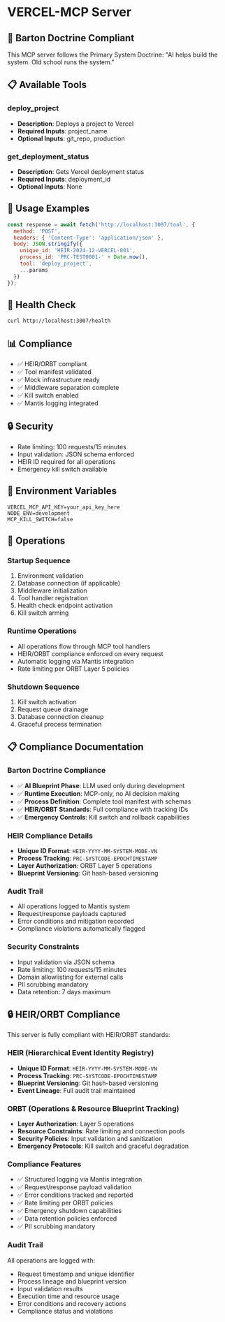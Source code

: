 # VERCEL-MCP Server

## 🧱 Barton Doctrine Compliant

This MCP server follows the Primary System Doctrine: "AI helps build the system. Old school runs the system."

## 📋 Available Tools

### deploy_project
- **Description**: Deploys a project to Vercel
- **Required Inputs**: project_name
- **Optional Inputs**: git_repo, production

### get_deployment_status
- **Description**: Gets Vercel deployment status
- **Required Inputs**: deployment_id
- **Optional Inputs**: None


## 🔧 Usage Examples

```javascript
const response = await fetch('http://localhost:3007/tool', {
  method: 'POST',
  headers: { 'Content-Type': 'application/json' },
  body: JSON.stringify({
    unique_id: 'HEIR-2024-12-VERCEL-001',
    process_id: 'PRC-TEST0001-' + Date.now(),
    tool: 'deploy_project',
    ...params
  })
});
```

## 🚀 Health Check

```bash
curl http://localhost:3007/health
```

## 📊 Compliance

- ✅ HEIR/ORBT compliant
- ✅ Tool manifest validated
- ✅ Mock infrastructure ready
- ✅ Middleware separation complete
- ✅ Kill switch enabled
- ✅ Mantis logging integrated

## 🔒 Security

- Rate limiting: 100 requests/15 minutes
- Input validation: JSON schema enforced
- HEIR ID required for all operations
- Emergency kill switch available

## 📝 Environment Variables

```env
VERCEL_MCP_API_KEY=your_api_key_here
NODE_ENV=development
MCP_KILL_SWITCH=false
```

## 🔧 Operations

### Startup Sequence
1. Environment validation
2. Database connection (if applicable)
3. Middleware initialization
4. Tool handler registration
5. Health check endpoint activation
6. Kill switch arming

### Runtime Operations
- All operations flow through MCP tool handlers
- HEIR/ORBT compliance enforced on every request
- Automatic logging via Mantis integration
- Rate limiting per ORBT Layer 5 policies

### Shutdown Sequence
1. Kill switch activation
2. Request queue drainage
3. Database connection cleanup
4. Graceful process termination

## 📋 Compliance Documentation

### Barton Doctrine Compliance
- ✅ **AI Blueprint Phase**: LLM used only during development
- ✅ **Runtime Execution**: MCP-only, no AI decision making
- ✅ **Process Definition**: Complete tool manifest with schemas
- ✅ **HEIR/ORBT Standards**: Full compliance with tracking IDs
- ✅ **Emergency Controls**: Kill switch and rollback capabilities

### HEIR Compliance Details
- **Unique ID Format**: `HEIR-YYYY-MM-SYSTEM-MODE-VN`
- **Process Tracking**: `PRC-SYSTCODE-EPOCHTIMESTAMP`
- **Layer Authorization**: ORBT Layer 5 operations
- **Blueprint Versioning**: Git hash-based versioning

### Audit Trail
- All operations logged to Mantis system
- Request/response payloads captured
- Error conditions and mitigation recorded
- Compliance violations automatically flagged

### Security Constraints
- Input validation via JSON schema
- Rate limiting: 100 requests/15 minutes
- Domain allowlisting for external calls
- PII scrubbing mandatory
- Data retention: 7 days maximum

## 🔒 HEIR/ORBT Compliance

This server is fully compliant with HEIR/ORBT standards:

### HEIR (Hierarchical Event Identity Registry)
- **Unique ID Format**: `HEIR-YYYY-MM-SYSTEM-MODE-VN`
- **Process Tracking**: `PRC-SYSTCODE-EPOCHTIMESTAMP`
- **Blueprint Versioning**: Git hash-based versioning
- **Event Lineage**: Full audit trail maintained

### ORBT (Operations & Resource Blueprint Tracking)
- **Layer Authorization**: Layer 5 operations
- **Resource Constraints**: Rate limiting and connection pools
- **Security Policies**: Input validation and sanitization
- **Emergency Protocols**: Kill switch and graceful degradation

### Compliance Features
- ✅ Structured logging via Mantis integration
- ✅ Request/response payload validation
- ✅ Error conditions tracked and reported
- ✅ Rate limiting per ORBT policies
- ✅ Emergency shutdown capabilities
- ✅ Data retention policies enforced
- ✅ PII scrubbing mandatory

### Audit Trail
All operations are logged with:
- Request timestamp and unique identifier
- Process lineage and blueprint version
- Input validation results
- Execution time and resource usage
- Error conditions and recovery actions
- Compliance status and violations
